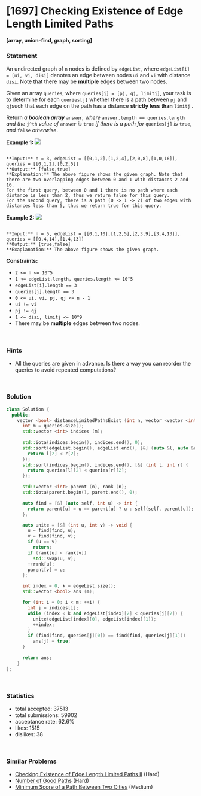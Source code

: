 # [1697] Checking Existence of Edge Length Limited Paths

**[array, union-find, graph, sorting]**

### Statement

An undirected graph of `n` nodes is defined by `edgeList`, where `edgeList[i] = [ui, vi, disi]` denotes an edge between nodes `ui` and `vi` with distance `disi`. Note that there may be **multiple** edges between two nodes.

Given an array `queries`, where `queries[j] = [pj, qj, limitj]`, your task is to determine for each `queries[j]` whether there is a path between `pj` and `qj`such that each edge on the path has a distance **strictly less than** `limitj` .

Return *a **boolean array*** `answer`*, where* `answer.length == queries.length` *and the* `j^th` *value of* `answer` *is* `true` *if there is a path for* `queries[j]` *is* `true`*, and* `false` *otherwise*.


**Example 1:**
![](https://assets.leetcode.com/uploads/2020/12/08/h.png)

```

**Input:** n = 3, edgeList = [[0,1,2],[1,2,4],[2,0,8],[1,0,16]], queries = [[0,1,2],[0,2,5]]
**Output:** [false,true]
**Explanation:** The above figure shows the given graph. Note that there are two overlapping edges between 0 and 1 with distances 2 and 16.
For the first query, between 0 and 1 there is no path where each distance is less than 2, thus we return false for this query.
For the second query, there is a path (0 -> 1 -> 2) of two edges with distances less than 5, thus we return true for this query.

```

**Example 2:**
![](https://assets.leetcode.com/uploads/2020/12/08/q.png)

```

**Input:** n = 5, edgeList = [[0,1,10],[1,2,5],[2,3,9],[3,4,13]], queries = [[0,4,14],[1,4,13]]
**Output:** [true,false]
**Exaplanation:** The above figure shows the given graph.

```

**Constraints:**
* `2 <= n <= 10^5`
* `1 <= edgeList.length, queries.length <= 10^5`
* `edgeList[i].length == 3`
* `queries[j].length == 3`
* `0 <= ui, vi, pj, qj <= n - 1`
* `ui != vi`
* `pj != qj`
* `1 <= disi, limitj <= 10^9`
* There may be **multiple** edges between two nodes.


<br />

### Hints

- All the queries are given in advance. Is there a way you can reorder the queries to avoid repeated computations?

<br />

### Solution

```cpp
class Solution {
  public:
    vector <bool> distanceLimitedPathsExist (int n, vector <vector <int>>& edgeList, vector <vector <int>>& queries) {
      int m = queries.size();
      std::vector <int> indices (m);
      
      std::iota(indices.begin(), indices.end(), 0);
      std::sort(edgeList.begin(), edgeList.end(), [&] (auto &l, auto &r) {
        return l[2] < r[2];
      });
      std::sort(indices.begin(), indices.end(), [&] (int l, int r) {
        return queries[l][2] < queries[r][2];
      });

      std::vector <int> parent (n), rank (n);
      std::iota(parent.begin(), parent.end(), 0);

      auto find = [&] (auto self, int u) -> int {
        return parent[u] = u == parent[u] ? u : self(self, parent[u]);
      };

      auto unite = [&] (int u, int v) -> void {
        u = find(find, u);
        v = find(find, v);
        if (u == v)
          return;
        if (rank[u] < rank[v])
          std::swap(u, v);
        ++rank[u];
        parent[v] = u;
      };

      int index = 0, k = edgeList.size();
      std::vector <bool> ans (m);

      for (int i = 0; i < m; ++i) {
        int j = indices[i];
        while (index < k and edgeList[index][2] < queries[j][2]) {
          unite(edgeList[index][0], edgeList[index][1]);
          ++index;
        }
        if (find(find, queries[j][0]) == find(find, queries[j][1]))
          ans[j] = true;
      }

      return ans;
    }
};
```

<br />

### Statistics

- total accepted: 37513
- total submissions: 59902
- acceptance rate: 62.6%
- likes: 1515
- dislikes: 38

<br />

### Similar Problems

- [Checking Existence of Edge Length Limited Paths II](https://leetcode.com/problems/checking-existence-of-edge-length-limited-paths-ii) (Hard)
- [Number of Good Paths](https://leetcode.com/problems/number-of-good-paths) (Hard)
- [Minimum Score of a Path Between Two Cities](https://leetcode.com/problems/minimum-score-of-a-path-between-two-cities) (Medium)
